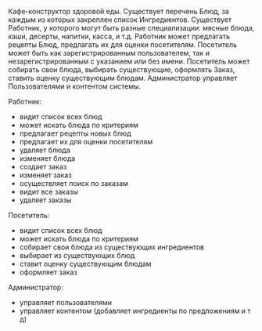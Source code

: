 Кафе-конструктор здоровой еды. Существует перечень Блюд, за каждым из которых закреплен список Ингредиентов. Существует Работник, у которого могут быть разные специализации: мясные блюда, каши, десерты, напитки, касса, и т.д. Работник может предлагать рецепты Блюд, предлагать их для оценки посетителям. Посетитель может быть как зарегистрированным пользователем, так и незарегистрированным с указанием или без имени. Посетитель может собирать свои блюда, выбирать существующие, оформлять Заказ, ставить оценку существующим блюдам. Администратор управляет Пользователями и контентом системы.

Работник:
- видит список всех блюд
- может искать блюда по критериям
- предлагает рецепты новых блюд
- предлагает их для оценки посетителям
- удаляет блюда
- изменяет блюда
- создает заказ
- изменяет заказ
- осуществляет поиск по заказам
- видит все заказы
- удаляет заказы

Посетитель:
- видит список всех блюд
- может искать блюда по критериям
- собирает свои блюда из существующих ингредиентов
- выбирает из существующих блюд
- ставит оценку существующим блюдам
- оформляет заказ

Администратор:
- управляет пользователями
- управляет контентом (добавляет ингредиенты по предложениям и т д) 
